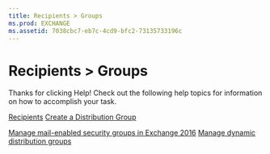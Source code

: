 ```yaml
---
title: Recipients > Groups
ms.prod: EXCHANGE
ms.assetid: 7038cbc7-eb7c-4cd9-bfc2-73135733196c
---
```



# Recipients > Groups

Thanks for clicking Help! Check out the following help topics for information on how to accomplish your task.
  
    
    

 [Recipients](http://technet.microsoft.com/library/40300ed4-85a5-463d-bb3a-cf787bd44e9d.aspx)
 [Create a Distribution Group](http://technet.microsoft.com/library/c4c43493-55e1-46d2-bd4b-d6f6cecd747f.aspx)
  
    
    

 [Manage mail-enabled security groups in Exchange 2016](manage-mail-enabled-security-groups-in-exchange-2016.md) [Manage dynamic distribution groups](manage-dynamic-distribution-groups.md)
